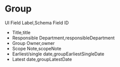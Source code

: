 ﻿# Group

UI Field Label,Schema Field ID

- Title,title
- Responsible Department,responsibleDepartment
- Group Owner,owner
- Scope Note,scopeNote
- Earliest/single date,groupEarliestSingleDate
- Latest date,groupLatestDate
